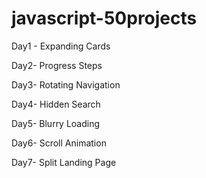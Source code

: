 # javascript-50projects

Day1 - Expanding Cards

Day2- Progress Steps

Day3- Rotating Navigation

Day4- Hidden Search

Day5- Blurry Loading

Day6- Scroll Animation

Day7- Split Landing Page
